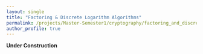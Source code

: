 ```yaml
---
layout: single
title: "Factoring & Discrete Logarithm Algorithms"
permalink: /projects/Master-Semester1/cryptography/factoring_and_discrete_logarithm_algorithms/
author_profile: true
---
```


**Under Construction**
